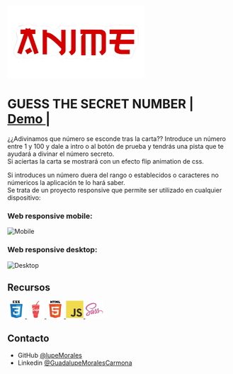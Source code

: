 ![Anime](https://github.com/Adalab/modulo-2-evaluacion-final-lupeMorales/blob/main/src/images/logo.png?raw=true)

# GUESS THE SECRET NUMBER <span> | </span>  <a href="https://lupemorales.github.io/guess-the-number/" target="_blank">   Demo </a><span> | </span>
    
¿¿Adivinamos que número se esconde tras la carta??
Introduce un número entre 1 y 100 y dale a intro o al botón de prueba y tendrás una pista que te ayudará a divinar el número secreto.  
Si aciertas la carta se mostrará con un efecto flip animation de css.

Si introduces un número duera del rango o establecidos o caracteres no númericos la aplicación te lo hará saber.  
Se trata de un proyecto responsive que permite ser utilizado en cualquier dispositivo:


### Web responsive mobile:

![Mobile](./src/images/mobile_view.png)


### Web responsive desktop:

![Desktop](./src/images/desktop_view.png)



## Recursos

<p align="left"> <a href="https://www.w3schools.com/css/" target="_blank"> <img src="https://raw.githubusercontent.com/devicons/devicon/master/icons/css3/css3-original-wordmark.svg" alt="css3" width="40" height="40"/> </a> <a href="https://gulpjs.com" target="_blank"> <img src="https://raw.githubusercontent.com/devicons/devicon/master/icons/gulp/gulp-plain.svg" alt="gulp" width="40" height="40"/> </a> <a href="https://www.w3.org/html/" target="_blank"> <img src="https://raw.githubusercontent.com/devicons/devicon/master/icons/html5/html5-original-wordmark.svg" alt="html5" width="40" height="40"/> </a> <a href="https://developer.mozilla.org/en-US/docs/Web/JavaScript" target="_blank"> <img src="https://raw.githubusercontent.com/devicons/devicon/master/icons/javascript/javascript-original.svg" alt="javascript" width="40" height="40"/> </a> <a href="https://sass-lang.com" target="_blank"> <img src="https://raw.githubusercontent.com/devicons/devicon/master/icons/sass/sass-original.svg" alt="sass" width="40" height="40"/> </a> </p>



## Contacto

- GitHub [@lupeMorales](https://github.com/lupeMorales )
- Linkedin [@GuadalupeMoralesCarmona](https://linkedin.com/in/guadalupe-morales-carmona-817245226/ )
